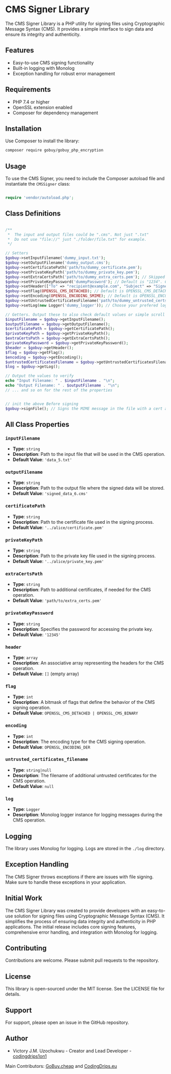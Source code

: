 

# CMS Signer Library

The CMS Signer Library is a PHP utility for signing files using Cryptographic Message Syntax (CMS). It provides a simple interface to sign data and ensure its integrity and authenticity.

## Features

- Easy-to-use CMS signing functionality
- Built-in logging with Monolog
- Exception handling for robust error management

## Requirements

- PHP 7.4 or higher
- OpenSSL extension enabled
- Composer for dependency management

## Installation

Use Composer to install the library:

```bash
composer require gobuy/gobuy_php_encryption
```

## Usage

To use the CMS Signer, you need to include the Composer autoload file and instantiate the `CMSSigner` class:

```php

require 'vendor/autoload.php'; 

```

## Class Definitions
```php

/**
 *  The input and output files could be ".cms". Not just ".txt"
 *  Do not use "file://" just "./folder/file.txt" for example.
 */

// Setters
$gobuy->setInputFilename('dummy_input.txt');
$gobuy->setOutputFilename('dummy_output.cms');
$gobuy->setCertificatePath('path/to/dummy_certificate.pem');
$gobuy->setPrivateKeyPath('path/to/dummy_private_key.pem');
$gobuy->setExtraCertsPath('path/to/dummy_extra_certs.pem'); // Skipped this
$gobuy->setPrivateKeyPassword('dummyPassword'); // Default is "1234". Change to any other password for stronger encryption.
$gobuy->setHeader(["To" => "recipient@example.com", "Subject" => "Signed Data"]); // Default is an emptry arr: []
$gobuy->setFlag(OPENSSL_CMS_DETACHED); // Default is OPENSSL_CMS_DETACHED | OPENSSL_CMS_BINARY
$gobuy->setEncoding(OPENSSL_ENCODING_SMIME); // Default is OPENSSL_ENCODING_DER
$gobuy->setUntrustedCertificatesFilename('path/to/dummy_untrusted_certs.pem'); // This can just be null or omitted.
$gobuy->setLog(new Logger('dummy_logger')); // Choose your prefered logger. Skip to use our default standard logger. A log folder will be created for you in your current dir. Check the log file there for info.

// Getters. Output these to also check default values or simple scroll down.
$inputFilename = $gobuy->getInputFilename();
$outputFilename = $gobuy->getOutputFilename();
$certificatePath = $gobuy->getCertificatePath();
$privateKeyPath = $gobuy->getPrivateKeyPath();
$extraCertsPath = $gobuy->getExtraCertsPath();
$privateKeyPassword = $gobuy->getPrivateKeyPassword();
$header = $gobuy->getHeader();
$flag = $gobuy->getFlag();
$encoding = $gobuy->getEncoding();
$untrustedCertificatesFilename = $gobuy->getUntrustedCertificatesFilename();
$log = $gobuy->getLog();

// Output the values to verify
echo "Input Filename: " . $inputFilename . "\n";
echo "Output Filename: " . $outputFilename . "\n";
// ... and so on for the rest of the properties


// init the above Before signing
$gobuy->signFile(); // Signs the MIME message in the file with a cert and key and output the result to the supplied file.

```


## All Class Properties 

### `inputFilename`
- **Type**: `string`
- **Description**: Path to the input file that will be used in the CMS operation.
- **Default Value**: `'data_5.txt'`

### `outputFilename`
- **Type**: `string`
- **Description**: Path to the output file where the signed data will be stored.
- **Default Value**: `'signed_data_6.cms'`

### `certificatePath`
- **Type**: `string`
- **Description**: Path to the certificate file used in the signing process.
- **Default Value**: `'../alice/certificate.pem'`

### `privateKeyPath`
- **Type**: `string`
- **Description**: Path to the private key file used in the signing process.
- **Default Value**: `'../alice/private_key.pem'`

### `extraCertsPath`
- **Type**: `string`
- **Description**: Path to additional certificates, if needed for the CMS operation.
- **Default Value**: `'path/to/extra_certs.pem'`

### `privateKeyPassword`
- **Type**: `string`
- **Description**: Specifies the password for accessing the private key.
- **Default Value**: `'12345'`

### `header`
- **Type**: `array`
- **Description**: An associative array representing the headers for the CMS operation.
- **Default Value**: `[]` (empty array)

### `flag`
- **Type**: `int`
- **Description**: A bitmask of flags that define the behavior of the CMS signing operation.
- **Default Value**: `OPENSSL_CMS_DETACHED | OPENSSL_CMS_BINARY`

### `encoding`
- **Type**: `int`
- **Description**: The encoding type for the CMS signing operation.
- **Default Value**: `OPENSSL_ENCODING_DER`

### `untrusted_certificates_filename`
- **Type**: `string|null`
- **Description**: The filename of additional untrusted certificates for the CMS operation.
- **Default Value**: `null`

### `log`
- **Type**: `Logger`
- **Description**: Monolog logger instance for logging messages during the CMS operation.


## Logging

The library uses Monolog for logging. Logs are stored in the `./log` directory.

## Exception Handling

The CMS Signer throws exceptions if there are issues with file signing. Make sure to handle these exceptions in your application.

## Initial Work

The CMS Signer Library was created to provide developers with an easy-to-use solution for signing files using Cryptographic Message Syntax (CMS). It simplifies the process of ensuring data integrity and authenticity in PHP applications. The initial release includes core signing features, comprehensive error handling, and integration with Monolog for logging.


## Contributing

Contributions are welcome. Please submit pull requests to the repository.

## License

This library is open-sourced under the MIT license. See the LICENSE file for details.

## Support

For support, please open an issue in the GitHub repository.

## Author

- Victory J.M. Uzochukwu - Creator and Lead Developer - [codingdrips1on1](https://github.com/codingdrips1on1/GoBuyEncryption/tree/main)

Main Contributors: [GoBuy.cheap](https://www.gobuy.cheap) and  [CodingDrips.eu](https://www.codingdrips.eu) 

